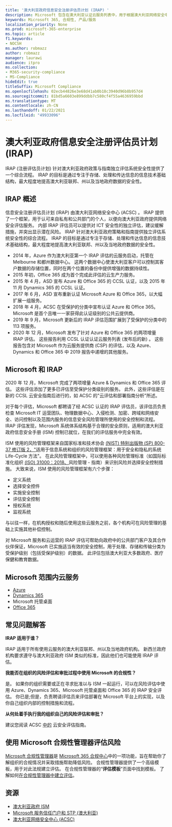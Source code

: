 ```yaml
---
title: '澳大利亚政府信息安全注册评估员计划 (IRAP) '
description: Microsoft 包含在澳大利亚认证云服务列表中，用于根据澳大利亚网络安全中心 (ACSC) 的 IRAP 评估和认证，提供未分类传播限制标记 (DLM) 和受保护数据。
keywords: Microsoft 365, 合规性, 产品/服务
localization_priority: None
ms.prod: microsoft-365-enterprise
ms.topic: article
f1.keywords:
- NOCSH
ms.author: robmazz
author: robmazz
manager: laurawi
audience: itpro
ms.collection:
- M365-security-compliance
- MS-Compliance
hideEdit: true
titleSuffix: Microsoft Compliance
ms.openlocfilehash: 02ecb44826e3e68d41ab0b18c3940d96b8b957d4
ms.sourcegitcommit: 81bd5a6603e899ddbb7c580cf4f55a4636959bbd
ms.translationtype: MT
ms.contentlocale: zh-CN
ms.lasthandoff: 01/22/2021
ms.locfileid: "49933096"
---
```

# <a name="australian-government-information-security-registered-assessor-program-irap"></a>澳大利亚政府信息安全注册评估员计划 (IRAP) 

IRAP (注册评估员计划) 针对澳大利亚政府政策与指南独立评估系统安全性提供了一个综合流程。 IRAP 的目标是通过专注于存储、处理和传达信息的信息技术基础结构，最大程度地提高澳大利亚联邦、州以及当地政府数据的安全性。

## <a name="irap-overview"></a>IRAP 概述

信息安全注册评估员计划 (IRAP) 由澳大利亚网络安全中心 (ACSC) 。 IRAP 提供了一个框架，用于认可来自私有和公共部门的个人，以便向澳大利亚政府提供网络安全评估服务。 内部 IRAP 评估员可以提供对 ICT 安全性的独立评估，建议缓解措施，并突出显示潜在风险。 IRAP 针对澳大利亚政府策略和指南提供独立评估系统安全性的综合流程。 IRAP 的目标是通过专注于存储、处理和传达信息的信息技术基础结构，最大程度地提高澳大利亚联邦、州以及当地政府数据的安全性。

- 2014 年，Azure 作为澳大利亚第一个 IRAP 评估的云服务启动，托管在 Melbourne 和都州数据中心。 这两个数据中心使澳大利亚客户可以控制其客户数据的存储位置，同时在两个位置的备份中提供增强的数据持续性。
- 2015 年初，Office 365 成为首个完成此评估的云生产力服务。
- 2015 年 4 月，ASD 宣布 Azure 和 Office 365 的 CCSL 认证，以及 2015 年 11 月 Dynamics 365 的 CCSL 认证。
- 2017 年 6 月，ASD 宣布重新认证 Microsoft Azure 和 Office 365，以大幅扩展一组服务。
- 2018 年 4 月，ACSC 在受保护的分类中宣布认证 Azure 和 Office 365。 Microsoft 是首个且唯一一家获得此认证级别的公共云提供商。
- 2019 年 9 月，Microsoft 更新后的 IRAP 评估范围扩展到了受保护的分类中的 113 项服务。
- 2020 年 12 月，Microsoft 发布了针对 Azure 和 Office 365 的两项增量 IRAP 评估。 这些报告利用 CCSL 认证认证云服务列表 (发布后的新) 。 这些报告包含对 Microsoft 作为云服务提供商 (CSP) 的评估，以及 Azure、Dynamics 和 Office 365 中 2019 报告中递增的其他服务。

## <a name="microsoft-and-irap"></a>Microsoft 和 IRAP

2020 年 12 月，Microsoft 完成了两项增量 Azure & Dynamics 和 Office 365 评估。 这些评估添加了更多已评估至受保护分类级别的服务。 此外，这些评估是在新的 CCSL 云安全指南后进行的，如 ACSC 的"[](https://www.cyber.gov.au/acsc/government/cloud-security-guidance)云评估和部署指南分析"所述。

对于每个评估，Microsoft 都聘请了经 ACSC 认证的 IRAP 评估员，该评估员负责检查 Microsoft IT 运营团队、物理数据中心、入侵检测、加密、跨域和网络安全、访问控制以及范围内服务的信息安全风险管理所使用的安全控制和流程。 IRAP 评估发现，Microsoft 系统体系结构基于合理的安全原则，适用的澳大利亚政府信息安全手册 (ISM) 控制已就位，在我们的评估服务中完全有效。

ISM 使用的风险管理框架来自国家标准和技术协会 [ (NIST) 特别出版物 (SP) 800-37 修订版 2，"](https://csrc.nist.gov/publications/detail/sp/800-37/rev-2/final)适用于信息系统和组织的风险管理框架：用于安全和隐私的系统 Life-Cycle 方法"。 在此风险管理框架中，可以使用各种风险管理标准（如国际标准化组织 [ (ISO) 31000：2018、](https://www.iso.org/standard/65694.html)风险管理 - 指南）来识别风险并选择安全控制措施。 大致来说，ISM 使用的风险管理框架有六个步骤：

- 定义系统
- 选择安全控件
- 实施安全控制
- 评估安全控制
- 授权系统
- 监视系统

与以往一样，在机构授权和随后使用这些云服务之前，各个机构可在风险管理的基础上实施其他补偿控制。

对 Microsoft 服务和云运营的 IRAP 评估可帮助向政府中的公共部门客户及其合作伙伴保证，Microsoft 已实施适当有效的安全控制，用于处理、存储和传输分类为受保护级别（包括受保护级别）的数据。 此评估包括澳大利亚大多数政府、医疗保健和教育数据。

## <a name="microsoft-in-scope-cloud-services"></a>Microsoft 范围内云服务

- [Azure](https://aka.ms/AzureCompliance)
- [Dynamics 365](https://aka.ms/d365-compliance-list)
- Microsoft 托管桌面
- [Office 365](https://aka.ms/Office365ComplianceOfferings)

## <a name="frequently-asked-questions"></a>常见问题解答

**IRAP 适用于谁？**

IRAP 适用于所有使用云服务的澳大利亚联邦、州以及当地政府机构。 新西兰政府机构要求遵守与澳大利亚政府 ISM 类似的标准，因此他们也可能使用 IRAP 评估。

**我能否在组织的风险评估和审批过程中使用 Microsoft 的合规性？**

是。 如果你的组织需要或正在寻求批准以与 ISM 一起运行，可以在风险评估中使用 Azure、Dynamics 365、Microsoft 托管桌面和 Office 365 的 IRAP 安全评估。 你已是;但是，负责聘请评估员来评估部署在 Microsoft 平台上的实现，以及你自己组织内部的控制措施和流程。

**从何处着手执行我的组织自己的风险评估和审批？**

建议您阅读 ACSC [中的](https://www.cyber.gov.au/acsc/government/cloud-security-guidance) 云安全评估指南。

## <a name="use-microsoft-compliance-manager-to-assess-your-risk"></a>使用 Microsoft 合规性管理器评估风险

[Microsoft 合规性管理器](https://docs.microsoft.com/microsoft-365/compliance/compliance-manager)是 [Microsoft 365 合规中心](https://docs.microsoft.com/microsoft-365/compliance/microsoft-365-compliance-center)中的一项功能，旨在帮助你了解组织的合规情况并采取措施帮助降低风险。 合规性管理器提供了一个高级模板，用于对此法规建立评估。 在合规性管理器的“**评估模板**”页面中找到模板。 了解如何[在合规性管理器中建立评估](https://docs.microsoft.com/microsoft-365/compliance/compliance-manager-assessments)。

## <a name="resources"></a>资源

- [澳大利亚政府 ISM](https://acsc.gov.au/infosec/ism/index.htm)
- [Microsoft 服务信任门户和 STP (澳大利亚) ](https://aka.ms/au-irap)
- [澳大利亚网络安全中心 (ACSC) ](https://www.cyber.gov.au)
